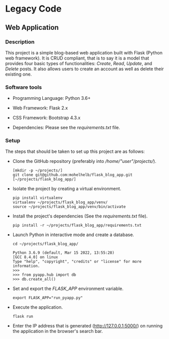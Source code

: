 # Legacy Code

## Web Application

### Description

This project is a simple blog-based web application built with Flask (Python web framework). It is CRUD compliant, that is to say it is a model that provides four basic types of functionalities: *Create*, *Read*, *Update*, and *Delete* posts. It also allows users to create an account as well as delete their existing one.


### Software tools

- Programming Language: Python 3.6+

- Web Framework: Flask 2.x

- CSS Framework: Bootstrap 4.3.x

- Dependencies: Please see the *requirements.txt* file.


### Setup

The steps that should be taken to set up this project are as follows:

- Clone the GitHub repository (preferably into */home/"user"/projects/*).
	~~~
	[mkdir -p ~/projects/]
	git clone git@github.com:mohelhelb/flask_blog_app.git [~/projects/flask_blog_app/]
	~~~
- Isolate the project by creating a virtual environment. 
	~~~ 
	pip install virtualenv 
	virtualenv ~/projects/flask_blog_app/venv/ 
	source ~/projects/flask_blog_app/venv/bin/activate 
	~~~ 
- Install the project's dependencies (See the *requirements.txt* file). 
	~~~ 
	pip install -r ~/projects/flask_blog_app/requirements.txt 
	~~~ 
- Launch Python in interactive mode and create a database.
	~~~
	cd ~/projects/flask_blog_app/
	~~~
	~~~
	Python 3.6.9 (default, Mar 15 2022, 13:55:28) 
	[GCC 8.4.0] on linux
	Type "help", "copyright", "credits" or "license" for more information.
	>>> 
	>>> from pyapp.hub import db
	>>> db.create_all()
	~~~
- Set and export the *FLASK_APP* environment variable.
	~~~
	export FLASK_APP="run_pyapp.py"
	~~~
- Execute the application.
	~~~
	flask run
	~~~
- Enter the IP address that is generated (http://127.0.0.1:5000/) on running the application in the browser's search bar.
